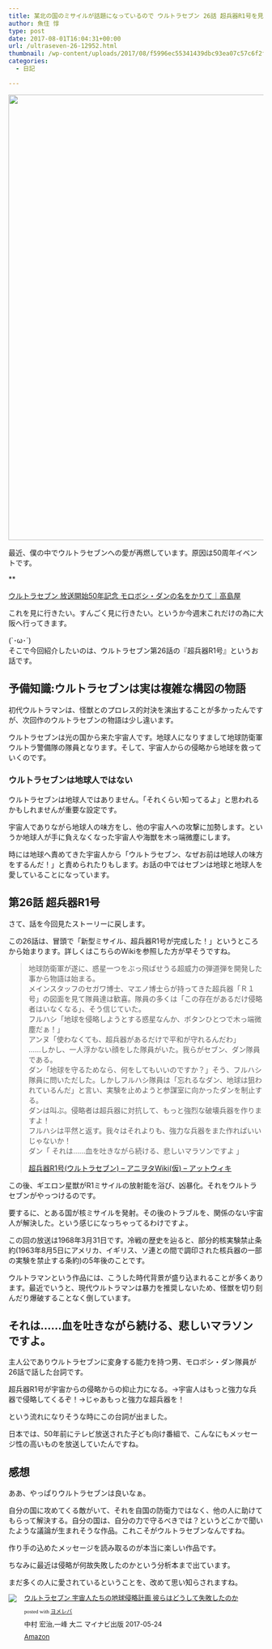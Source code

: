 ```yaml
---
title: 某北の国のミサイルが話題になっているので ウルトラセブン 26話 超兵器R1号を見た
author: 魚住 惇
type: post
date: 2017-08-01T16:04:31+00:00
url: /ultraseven-26-12952.html
thumbnail: /wp-content/uploads/2017/08/f5996ec55341439dbc93ea07c57c6f2f.png
categories:
  - 日記

---
```

<img decoding="async" loading="lazy" class="alignnone size-full wp-image-12951" src="/wp-content/uploads/2017/08/f5996ec55341439dbc93ea07c57c6f2f.png" width="1301" height="879"  sizes="(max-width: 1301px) 100vw, 1301px" />

最近、僕の中でウルトラセブンへの愛が再燃しています。原因は50周年イベントです。

**</p> 

<a href="https://www.takashimaya.co.jp/store/special/event/ultra_seven.html" target="_blank">ウルトラセブン 放送開始50年記念 モロボシ・ダンの名をかりて｜高島屋</a>

</b>  
これを見に行きたい。すんごく見に行きたい。というか今週末これだけの為に大阪へ行ってきます。

(\`･ω･´)  
そこで今回紹介したいのは、ウルトラセブン第26話の『超兵器R1号』というお話です。

## 予備知識:ウルトラセブンは実は複雑な構図の物語

初代ウルトラマンは、怪獣とのプロレス的対決を演出することが多かったんですが、次回作のウルトラセブンの物語は少し違います。

ウルトラセブンは光の国から来た宇宙人です。地球人になりすまして地球防衛軍ウルトラ警備隊の隊員となります。そして、宇宙人からの侵略から地球を救っていくのです。

### ウルトラセブンは地球人ではない

ウルトラセブンは地球人ではありません。「それくらい知ってるよ」と思われるかもしれませんが重要な設定です。

宇宙人でありながら地球人の味方をし、他の宇宙人への攻撃に加勢します。というか地球人が手に負えなくなった宇宙人や海獣を木っ端微塵にします。

時には地球へ責めてきた宇宙人から「ウルトラセブン、なぜお前は地球人の味方をするんだ！」と責められたりもします。お話の中ではセブンは地球と地球人を愛していることになっています。

## 第26話 超兵器R1号

さて、話を今回見たストーリーに戻します。

この26話は、冒頭で「新型ミサイル、超兵器R1号が完成した！」というところから始まります。詳しくはこちらのWikiを参照した方が早そうですね。

> 地球防衛軍が遂に、惑星一つをぶっ飛ばせうる超威力の弾道弾を開発した事から物語は始まる。  
> メインスタッフのセガワ博士、マエノ博士らが持ってきた超兵器「Ｒ１号」の図面を見て隊員達は歓喜。隊員の多くは「この存在があるだけ侵略者はいなくなる」、そう信じていた。  
> フルハシ「地球を侵略しようとする惑星なんか、ボタンひとつで木っ端微塵だぁ！」  
> アンヌ「使わなくても、超兵器があるだけで平和が守れるんだわ」  
> ……しかし、一人浮かない顔をした隊員がいた。我らがセブン、ダン隊員である。  
> ダン「地球を守るためなら、何をしてもいいのですか？」そう、フルハシ隊員に問いただした。しかしフルハシ隊員は「忘れるなダン、地球は狙われているんだ」と言い、実験を止めようと参謀室に向かったダンを制止する。  
> ダンは叫ぶ。侵略者は超兵器に対抗して、もっと強烈な破壊兵器を作りますよ！  
> フルハシは平然と返す。我々はそれよりも、強力な兵器をまた作ればいいじゃないか！  
> ダン「 それは……血を吐きながら続ける、悲しいマラソンですよ 」 
> 
> <p class="origin">
>   <a href="https://www49.atwiki.jp/aniwotawiki/pages/1650.html" target="new">超兵器R1号(ウルトラセブン) &#8211; アニヲタWiki(仮) &#8211; アットウィキ</a>
> </p>

この後、ギエロン星獣がR1ミサイルの放射能を浴び、凶暴化。それをウルトラセブンがやっつけるのです。

要するに、<span class="b">とある国が核ミサイルを発射。その後のトラブルを、関係のない宇宙人が解決した。</span>という感じになっちゃってるわけですよ。

この回の放送は1968年3月31日です。冷戦の歴史を辿ると、部分的核実験禁止条約(1963年8月5日にアメリカ、イギリス、ソ連との間で調印された核兵器の一部の実験を禁止する条約)の5年後のことです。

ウルトラマンという作品には、こうした時代背景が盛り込まれることが多くあります。最近でいうと、現代ウルトラマンは暴力を推奨しないため、怪獣を切り刻んだり爆破することなく倒しています。

## それは……血を吐きながら続ける、悲しいマラソンですよ。

主人公でありウルトラセブンに変身する能力を持つ男、モロボシ・ダン隊員が26話で話した台詞です。

超兵器R1号が宇宙からの侵略からの抑止力になる。→宇宙人はもっと強力な兵器で侵略してくるぞ！→じゃあもっと強力な超兵器を！

という流れになりそうな時にこの台詞が出ました。

日本では、50年前にテレビ放送された子ども向け番組で、こんなにもメッセージ性の高いものを放送していたんですね。

## 感想

ああ、やっぱりウルトラセブンは良いなぁ。

自分の国に攻めてくる敵がいて、それを自国の防衛力ではなく、他の人に助けてもらって解決する。自分の国は、自分の力で守るべきでは？というどこかで聞いたような議論が生まれそうな作品。これこそがウルトラセブンなんですね。

作り手の込めたメッセージを読み取るのが本当に楽しい作品です。

ちなみに最近は侵略が何故失敗したのかという分析本まで出ています。

まだ多くの人に愛されているということを、改めて思い知らされますね。

<div class="booklink-box" style="text-align:left;padding-bottom:20px;font-size:small;/zoom: 1;overflow: hidden;">
  <div class="booklink-image" style="float:left;margin:0 15px 10px 0;">
    <a href="http://www.amazon.co.jp/exec/obidos/asin/4839953678/jn050191-22/" target="_blank" ><img decoding="async" src="https://images-fe.ssl-images-amazon.com/images/I/51WDR2B9rdL._SL160_.jpg" style="border: none;" /></a>
  </div>
  <div class="booklink-info" style="line-height:120%;/zoom: 1;overflow: hidden;">
    <div class="booklink-name" style="margin-bottom:10px;line-height:120%">
      <a href="http://www.amazon.co.jp/exec/obidos/asin/4839953678/jn050191-22/" target="_blank" >ウルトラセブン 宇宙人たちの地球侵略計画 彼らはどうして失敗したのか</a></p>
      <div class="booklink-powered-date" style="font-size:8pt;margin-top:5px;font-family:verdana;line-height:120%">
        posted with <a href="http://yomereba.com" rel="nofollow" target="_blank">ヨメレバ</a>
      </div>
    </div>
    <div class="booklink-detail" style="margin-bottom:5px;">
      中村 宏治,一峰 大二 マイナビ出版 2017-05-24
    </div>
    <div class="booklink-link2" style="margin-top:10px;">
      <div class="shoplinkamazon" style="display:inline;margin-right:5px">
        <a href="http://www.amazon.co.jp/exec/obidos/asin/4839953678/jn050191-22/" target="_blank" >Amazon</a>
      </div></p>
    </div>
  </div>
  <div class="booklink-footer" style="clear: left">
  </div>
</div>